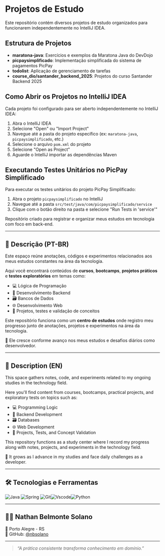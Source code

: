 # Projetos de Estudo

Este repositório contém diversos projetos de estudo organizados para funcionarem independentemente no IntelliJ IDEA.

## Estrutura de Projetos

- **maratona-java**: Exercícios e exemplos da Maratona Java do DevDojo
- **picpaysimplificado**: Implementação simplificada do sistema de pagamentos PicPay
- **todolist**: Aplicação de gerenciamento de tarefas
- **course_dio/santander_backend_2025**: Projetos do curso Santander Backend 2025

## Como Abrir os Projetos no IntelliJ IDEA

Cada projeto foi configurado para ser aberto independentemente no IntelliJ IDEA:

1. Abra o IntelliJ IDEA
2. Selecione "Open" ou "Import Project"
3. Navegue até a pasta do projeto específico (ex: `maratona-java`, `picpaysimplificado`, etc.)
4. Selecione o arquivo `pom.xml` do projeto
5. Selecione "Open as Project"
6. Aguarde o IntelliJ importar as dependências Maven

## Executando Testes Unitários no PicPay Simplificado

Para executar os testes unitários do projeto PicPay Simplificado:

1. Abra o projeto `picpaysimplificado` no IntelliJ
2. Navegue até a pasta `src/test/java/com/picpaysimplificado/service`
3. Clique com o botão direito na pasta e selecione "Run Tests in 'service'"

Repositório criado para registrar e organizar meus estudos em tecnologia com foco em back-end.

---

## 📘 Descrição (PT-BR)

Este espaço reúne anotações, códigos e experimentos relacionados aos meus estudos constantes na área da tecnologia.

Aqui você encontrará conteúdos  de **cursos**, **bootcamps**, **projetos práticos** e **testes exploratórios** em temas como:

- 💻 Lógica de Programação  
- 🧩 Desenvolvimento Backend  
- 🗃️ Bancos de Dados  
- 🌐 Desenvolvimento Web  
- 🧪 Projetos, testes e validação de conceitos  

Este repositório funciona como um **centro de estudos** onde registro meu progresso junto de anotações, projetos e experimentos na área da tecnologia.

🔖 Ele cresce conforme avanço nos meus estudos e desafios diários como desenvolvedor.

---

## 📘 Description (EN)

This space gathers notes, code, and experiments related to my ongoing studies in the technology field.

Here you'll find content from courses, bootcamps, practical projects, and exploratory tests on topics such as:

- 💻 Programming Logic
- 🧩 Backend Development
- 🗃️ Databases
- 🌐 Web Development
- 🧪 Projects, Tests, and Concept Validation

This repository functions as a study center where I record my progress along with notes, projects, and experiments in the technology field.

🔖 It grows as I advance in my studies and face daily challenges as a developer.

---

## 🛠️ Tecnologias e Ferramentas

![Java](https://img.shields.io/badge/java-%23ED8B00.svg?style=for-the-badge&logo=openjdk&logoColor=white) ![Spring](https://img.shields.io/badge/spring-%236DB33F.svg?style=for-the-badge&logo=spring&logoColor=white) ![Git](https://img.shields.io/badge/GIT-E44C30?style=for-the-badge&logo=git&logoColor=white)![Vscode](https://img.shields.io/badge/Vscode-007ACC?style=for-the-badge&logo=visual-studio-code&logoColor=white)![Python](https://img.shields.io/badge/python-3670A0?style=for-the-badge&logo=python&logoColor=ffdd54)

---

## 👨‍💻 Nathan Belmonte Solano

📍 Porto Alegre - RS  
🔗 GitHub: [@nbsolano](https://github.com/nathansolano)

---

> *“A prática consistente transforma conhecimento em domínio.”*
